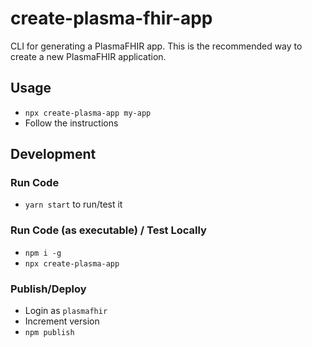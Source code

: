 # create-plasma-fhir-app
CLI for generating a PlasmaFHIR app. This is the recommended way to create a new PlasmaFHIR application.

## Usage
- `npx create-plasma-app my-app`
- Follow the instructions

## Development

### Run Code
- `yarn start` to run/test it

### Run Code (as executable) / Test Locally
- `npm i -g`
- `npx create-plasma-app`

### Publish/Deploy
- Login as `plasmafhir`
- Increment version
- `npm publish`